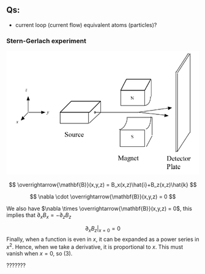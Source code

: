 ## Qs:

- current loop (current flow) equivalent atoms (particles)?

### Stern-Gerlach experiment

![Stern-Gerlach_schematic](Images\Stern-Gerlach_schematic.png)

$$
\overrightarrow{\mathbf{B}}(x,y,z) = B_x(x,z)\hat{i}+B_z(x,z)\hat{k}
$$

$$
\nabla \cdot \overrightarrow{\mathbf{B}}(x,y,z) = 0
$$

We also have $\nabla \times \overrightarrow{\mathbf{B}}(x,y,z) = 0$, this implies that $\partial_x B_x = - \partial_z B_z$


$$
\left. \partial_xB_z\right|_{x=0} = 0
$$
Finally, when a function is even in $x$, it can be expanded as a power series in $x^2$. Hence, when we take a derivative, it is proportional to $x$. This must vanish when $x=0$, so (3).

???????





